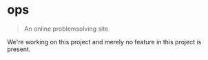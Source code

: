 # ops
> An online problemsolving site

We're working on this project and merely no feature in this project is present.
